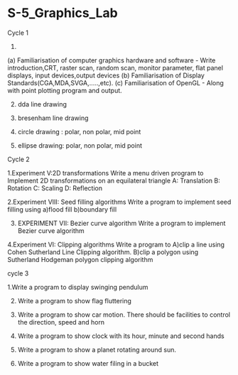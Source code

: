 # S-5_Graphics_Lab

Cycle 1

1. 
(a) Familiarisation of computer graphics hardware and software - Write introduction,CRT, raster scan, random scan, monitor parameter, flat panel displays, input
devices,output devices
(b) Familiarisation of Display Standards(CGA,MDA,SVGA,.....,etc).
(c) Familiarisation of OpenGL - Along with point plotting program and output.

2. dda line drawing

3. bresenham line drawing

4. circle drawing : polar, non polar, mid point

5. ellipse drawing: polar, non polar, mid point

Cycle 2

1.Experiment V:2D transformations Write a menu driven program to Implement 2D transformations on an equilateral triangle A: Translation B: Rotation C: Scaling D: Reflection 

2.Experiment VIII: Seed filling algorithms
Write a program to implement seed filling using
a)flood fill
b)boundary fill

3. EXPERIMENT VII: Bezier curve algorithm
Write a program to implement Bezier curve algorithm

4.Experiment VI: Clipping algorithms
Write a program to
A)clip a line using Cohen Sutherland Line Clipping algorithm.
B)clip a polygon using Sutherland Hodgeman polygon clipping algorithm

cycle 3

1.Write a program to display swinging pendulum

2. Write a program to show flag fluttering

3. Write a program to show car motion. There should be facilities to control the direction, speed and horn

4. Write a program to show clock with its hour, minute and second hands

5. Write a program to show a planet rotating around sun.

6. Write a program to show water filing in a bucket
